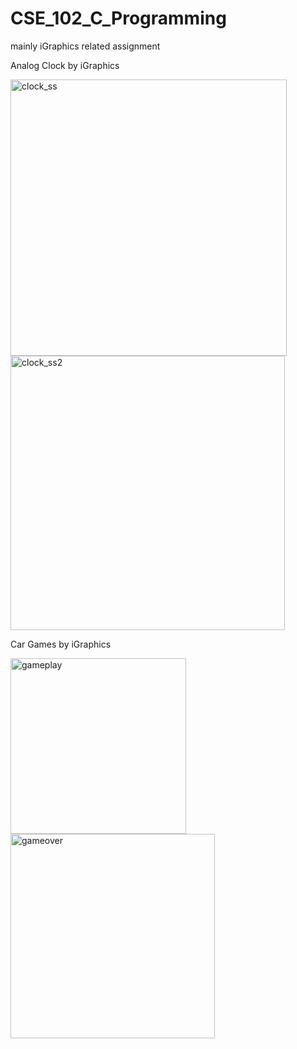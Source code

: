 # CSE_102_C_Programming
mainly iGraphics related assignment

Analog Clock by iGraphics

<img width="442" alt="clock_ss" src="https://user-images.githubusercontent.com/37360863/218425835-5da1f173-49d1-4bd5-b2a0-3db84f48503d.png">
<img width="439" alt="clock_ss2" src="https://user-images.githubusercontent.com/37360863/218425842-d640da39-0ed7-40a0-9723-8abf98d5f1ec.png">


Car Games by iGraphics

<img width="281" alt="gameplay" src="https://user-images.githubusercontent.com/37360863/218426006-30cbd761-ee61-4b98-8489-e6c2b6794150.png">
<img width="327" alt="gameover" src="https://user-images.githubusercontent.com/37360863/218426019-1f70455b-bc80-4999-9ed6-f64a0ae2e027.png">
